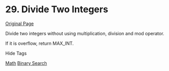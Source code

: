 # 29. Divide Two Integers

[Original Page](https://leetcode.com/problems/divide-two-integers/)

Divide two integers without using multiplication, division and mod operator.

If it is overflow, return MAX_INT.

<div>

<div id="tags" class="btn btn-xs btn-warning">Hide Tags</div>

<span class="hidebutton" style="display: inline;">[Math](/tag/math/) [Binary Search](/tag/binary-search/)</span></div>